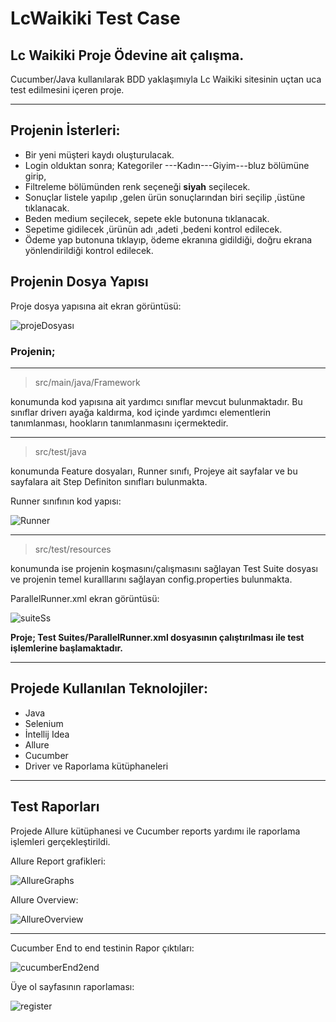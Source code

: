 # LcWaikiki Test Case
## Lc Waikiki Proje Ödevine ait çalışma.

Cucumber/Java kullanılarak BDD yaklaşımıyla Lc Waikiki sitesinin uçtan uca test edilmesini içeren proje.
_______

## Projenin İsterleri:



- Bir yeni müşteri kaydı oluşturulacak.
- Login olduktan sonra;  Kategoriler ---Kadın---Giyim---bluz bölümüne girip,
- Filtreleme bölümünden renk seçeneği **siyah** seçilecek.
- Sonuçlar listele yapılıp ,gelen ürün sonuçlarından biri seçilip ,üstüne tıklanacak.
- Beden medium seçilecek, sepete ekle butonuna tıklanacak.
- Sepetime gidilecek ,ürünün adı ,adeti ,bedeni kontrol edilecek.
- Ödeme yap butonuna tıklayıp, ödeme ekranına gidildiği, doğru ekrana yönlendirildiği kontrol edilecek.

## Projenin Dosya Yapısı


Proje dosya yapısına ait ekran görüntüsü:

![projeDosyası](https://github.com/yasinTru/Lc-Waikiki-WebProject/blob/master/LcWaikikiProject-Web/src/main/resources/webSs/ProjectFolder.PNG)


### Projenin;
-----------



> src/main/java/Framework 

konumunda kod yapısına ait yardımcı sınıflar mevcut bulunmaktadır. Bu sınıflar driverı ayağa kaldırma, kod içinde yardımcı elementlerin tanımlanması, hookların tanımlanmasını içermektedir.

--------

>src/test/java

konumunda Feature dosyaları, Runner sınıfı, Projeye ait sayfalar ve bu sayfalara ait Step Definiton sınıfları bulunmakta. 

Runner sınıfının kod yapısı:

![Runner](https://github.com/yasinTru/Lc-Waikiki-WebProject/blob/master/LcWaikikiProject-Web/src/main/resources/webSs/TestRunner.PNG)

---------

>src/test/resources 

konumunda ise projenin koşmasını/çalışmasını sağlayan Test Suite dosyası ve projenin temel kuralllarını sağlayan config.properties bulunmakta.

ParallelRunner.xml ekran görüntüsü:

![suiteSs](https://github.com/yasinTru/Lc-Waikiki-WebProject/blob/master/LcWaikikiProject-Web/src/main/resources/webSs/RunInXml.PNG)

__Proje; Test Suites/ParallelRunner.xml dosyasının çalıştırılması ile test işlemlerine başlamaktadır.__





---------------

## Projede Kullanılan Teknolojiler:

- Java
- Selenium
- İntellij Idea
- Allure
- Cucumber
- Driver ve Raporlama kütüphaneleri

---------
## Test Raporları

Projede Allure kütüphanesi ve Cucumber reports yardımı ile raporlama işlemleri gerçekleştirildi.



Allure Report grafikleri:

![AllureGraphs](https://github.com/yasinTru/Lc-Waikiki-WebProject/blob/master/LcWaikikiProject-Web/src/main/resources/webSs/AllureGraphs.PNG)


Allure Overview: 

![AllureOverview](https://github.com/yasinTru/Lc-Waikiki-WebProject/blob/master/LcWaikikiProject-Web/src/main/resources/webSs/AllureOverview.PNG)

-------------

Cucumber End to end testinin Rapor çıktıları:

![cucumberEnd2end](https://github.com/yasinTru/Lc-Waikiki-WebProject/blob/master/LcWaikikiProject-Web/src/main/resources/webSs/endToEndCucumber.PNG)

Üye ol sayfasının raporlaması: 

![register](https://github.com/yasinTru/Lc-Waikiki-WebProject/blob/master/LcWaikikiProject-Web/src/main/resources/webSs/registerSs.PNG)
